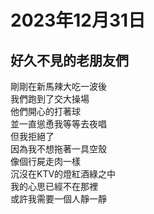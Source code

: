 # 2023年12月31日
## 好久不見的老朋友們

剛剛在新馬辣大吃一波後  
我們跑到了交大操場  
他們開心的打著球  
並一直慫恿我等等去夜唱  
但我拒絕了  
因為我不想拖著一具空殼  
像個行屍走肉一樣  
沉沒在KTV的燈紅酒綠之中  
我的心思已經不在那裡  
或許我需要一個人靜一靜  
